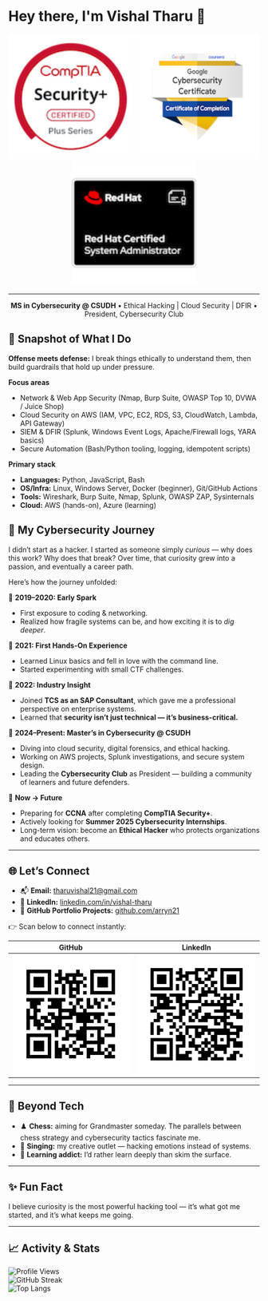 # Hey there, I'm Vishal Tharu 👋  

<p align=center>
  <img src="https://github.com/Arryn21/Arryn21/blob/main/comptia-security-ce-certification.png" alt="Security+" width="250" />
  <img src="https://github.com/Arryn21/Arryn21/blob/main/google-cybersecurity-professional-certificate-v2.png" alt="Google Cybersecurity" width="250" />
  <img src="https://github.com/Arryn21/Arryn21/blob/main/red-hat-certified-system-administrator-rhcsa%20(1).png" alt="RHCSA" width="250" />
</p>

---
<p align="center">
  <b>MS in Cybersecurity @ CSUDH</b> • Ethical Hacking | Cloud Security | DFIR • President, Cybersecurity Club
</p>

## 🚀 Snapshot of What I Do

**Offense meets defense:** I break things ethically to understand them, then build guardrails that hold up under pressure.

**Focus areas**
- Network & Web App Security (Nmap, Burp Suite, OWASP Top 10, DVWA / Juice Shop)
- Cloud Security on AWS (IAM, VPC, EC2, RDS, S3, CloudWatch, Lambda, API Gateway)
- SIEM & DFIR (Splunk, Windows Event Logs, Apache/Firewall logs, YARA basics)
- Secure Automation (Bash/Python tooling, logging, idempotent scripts)

**Primary stack**
- **Languages:** Python, JavaScript, Bash
- **OS/Infra:** Linux, Windows Server, Docker (beginner), Git/GitHub Actions
- **Tools:** Wireshark, Burp Suite, Nmap, Splunk, OWASP ZAP, Sysinternals
- **Cloud:** AWS (hands-on), Azure (learning)

## 🚀 My Cybersecurity Journey  

I didn’t start as a hacker. I started as someone simply *curious* — why does this work? Why does that break? Over time, that curiosity grew into a passion, and eventually a career path.  

Here’s how the journey unfolded:  

📌 **2019–2020: Early Spark**  
- First exposure to coding & networking.  
- Realized how fragile systems can be, and how exciting it is to *dig deeper*.  

📌 **2021: First Hands-On Experience**  
- Learned Linux basics and fell in love with the command line.  
- Started experimenting with small CTF challenges.  

📌 **2022: Industry Insight**  
- Joined **TCS as an SAP Consultant**, which gave me a professional perspective on enterprise systems.  
- Learned that **security isn’t just technical — it’s business-critical.**  

📌 **2024–Present: Master’s in Cybersecurity @ CSUDH**  
- Diving into cloud security, digital forensics, and ethical hacking.  
- Working on AWS projects, Splunk investigations, and secure system design.  
- Leading the **Cybersecurity Club** as President — building a community of learners and future defenders.  

📌 **Now → Future**  
- Preparing for **CCNA** after completing **CompTIA Security+**.  
- Actively looking for **Summer 2025 Cybersecurity Internships**.  
- Long-term vision: become an **Ethical Hacker** who protects organizations and educates others.  

---

## 🌐 Let’s Connect  

- 📬 **Email:** [tharuvishal21@gmail.com](mailto:tharuvishal21@gmail.com)  
- 💼 **LinkedIn:** [linkedin.com/in/vishal-tharu](https://www.linkedin.com/in/vishal-tharu)  
- 📂 **GitHub Portfolio Projects:** [github.com/arryn21](https://github.com/arryn21)  

👉 Scan below to connect instantly:  

| GitHub | LinkedIn |  
|--------|----------|  
| ![GitHub QR](https://github.com/Arryn21/Arryn21/blob/main/frame%20(6).png) | ![LinkedIn QR](https://github.com/Arryn21/Arryn21/blob/main/frame%20(7).png) |  

---

## 🎯 Beyond Tech  

- ♟️ **Chess:** aiming for Grandmaster someday. The parallels between chess strategy and cybersecurity tactics fascinate me.  
- 🎤 **Singing:** my creative outlet — hacking emotions instead of systems.  
- 🌱 **Learning addict:** I’d rather learn deeply than skim the surface.  

---

## ✨ Fun Fact  

I believe curiosity is the most powerful hacking tool — it’s what got me started, and it’s what keeps me going.  

---

## 📈 Activity & Stats
![Profile Views](https://komarev.com/ghpvc/?username=arryn21&color=blue&style=flat-square)  
![GitHub Streak](https://github-readme-streak-stats.herokuapp.com/?user=arryn21&theme=dark&hide_border=true)  
![Top Langs](https://github-readme-stats.vercel.app/api/top-langs/?username=arryn21&layout=compact&theme=dark)  
